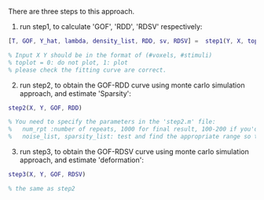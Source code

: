 There are three steps to this approach.



1. run step1, to calculate 'GOF', 'RDD', 'RDSV' respectively:

```matlab
[T, GOF, Y_hat, lambda, density_list, RDD, sv, RDSV] =  step1(Y, X, toplot)

% Input X Y should be in the format of (#voxels, #stimuli)
% toplot = 0: do not plot, 1: plot
% please check the fitting curve are correct.
```


2. run step2, to obtain the GOF-RDD curve using monte carlo simulation approach, and estimate 'Sparsity':

```matlab
step2(X, Y, GOF, RDD)

% You need to specify the parameters in the 'step2.m' file:
% 	num_rpt :number of repeats, 1000 for final result, 100-200 if you'd like to check the result in half an hour.
% 	noise_list, sparsity_list: test and find the appropriate range so that our true GOF/RDD can fall into that range.
```



3. run step3, to obtain the GOF-RDSV curve using monte carlo simulation approach, and estimate 'deformation':

```matlab
step3(X, Y, GOF, RDSV)

% the same as step2
```